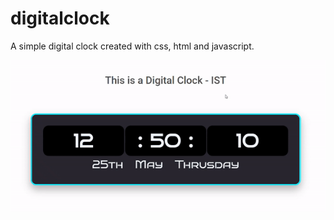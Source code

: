 # digitalclock

A simple digital clock created with css, html and javascript.

![Digital Clock Demo](digittalclock.gif)
